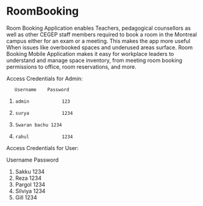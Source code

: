 # RoomBooking
Room Booking Application enables Teachers, pedagogical counsellors as well as other CEGEP staff members required to book a room 
in the Montreal campus either for an exam or a meeting. 
This makes the app more useful When issues like overbooked spaces and underused areas surface. 
Room Booking Mobile Application makes it easy for workplace leaders to understand and manage space inventory, 
from meeting room booking permissions to office, room reservations, and more. 


Access Credentials for Admin:

	   Username	   Password
1)	   admin	        123
2)     surya	        1234
3)	   Swaran bachu	1234
4)	   rahul	        1234

Access Credentials for User:

   Username	    Password
1)	Sakku	        1234
2)	Reza	        1234
3)	Pargol	      1234
4)  Silviya	      1234
5)  Gill	        1234
